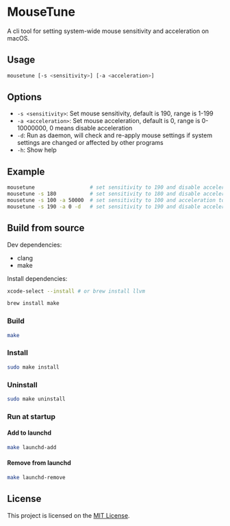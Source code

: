 # MouseTune

A cli tool for setting system-wide mouse sensitivity and acceleration on macOS.

## Usage

```bash
mousetune [-s <sensitivity>] [-a <acceleration>]
```

## Options

- `-s <sensitivity>`: Set mouse sensitivity, default is 190, range is 1-199
- `-a <acceleration>`: Set mouse acceleration, default is 0, range is 0-10000000, 0 means disable acceleration
- `-d`: Run as daemon, will check and re-apply mouse settings if system settings are changed or affected by other programs
- `-h`: Show help

## Example

```bash
mousetune                  # set sensitivity to 190 and disable acceleration
mousetune -s 180           # set sensitivity to 180 and disable acceleration
mousetune -s 100 -a 50000  # set sensitivity to 100 and acceleration to 50000
mousetune -s 190 -a 0 -d   # set sensitivity to 190 and disable acceleration, run as daemon, program will not quit
```

## Build from source

Dev dependencies:

- clang
- make

Install dependencies:

```bash
xcode-select --install # or brew install llvm

brew install make
```

### Build

```bash
make
```

### Install

```bash
sudo make install
```

### Uninstall

```bash
sudo make uninstall
```

### Run at startup

#### Add to launchd

```bash
make launchd-add
```

#### Remove from launchd

```bash
make launchd-remove
```

## License

This project is licensed on the [MIT License](LICENSE).
